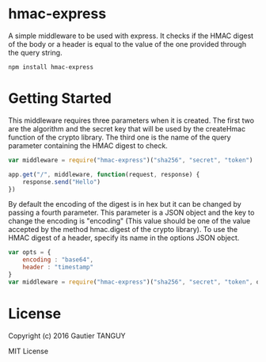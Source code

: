 # hmac-express

A simple middleware to be used with express. It checks if the HMAC digest of the body or a header is equal to the value of the one provided through the query string.

	npm install hmac-express

# Getting Started

This middleware requires three parameters when it is created. The first two are the algorithm and the secret key that will be used by the createHmac function of the crypto library. The third one is the name of the query parameter containing the HMAC digest to check.

``` javascript
var middleware = require("hmac-express")("sha256", "secret", "token")

app.get("/", middleware, function(request, response) {
	response.send("Hello")
})

```

By default the encoding of the digest is in hex but it can be changed by passing a fourth parameter. This parameter is a JSON object and the key to change the encoding is "encoding" (This value should be one of the value accepted by the method hmac.digest of the crypto library). To use the HMAC digest of a header, specify its name in the options JSON object.

``` javascript
var opts = {
	encoding : "base64",
	header : "timestamp"
}
var middleware = require("hmac-express")("sha256", "secret", "token", opts)

```

# License
Copyright (c) 2016 Gautier TANGUY

MIT License
